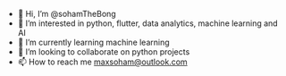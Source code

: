 - 👋 Hi, I’m @sohamTheBong
- 👀 I’m interested in python, flutter, data analytics, machine learning and AI
- 🌱 I’m currently learning machine learning
- 💞️ I’m looking to collaborate on python projects
- 📫 How to reach me maxsoham@outlook.com

<!---
sohamTheBong/sohamTheBong is a ✨ special ✨ repository because its `README.md` (this file) appears on your GitHub profile.
You can click the Preview link to take a look at your changes.
--->
